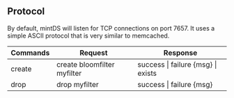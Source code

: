 Protocol
--------

By default, mintDS will listen for TCP connections on port 7657. It uses a simple ASCII protocol that is very similar to memcached.

| Commands   | Request                       | Response                           |
|------------|-------------------------------|------------------------------------|
| create     | create bloomfilter myfilter   | success \| failure {msg} \| exists |
| drop       | drop myfilter                 | success \| failure {msg}           |
